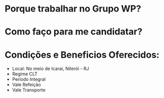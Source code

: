 # **Porque trabalhar no Grupo WP?** #

# **Como faço para me candidatar?** #

# **Condições e Beneficios Oferecidos:** #

* Local: No meio de Icarai, Niterói - RJ
* Regime CLT
* Período Integral
* Vale Refeição
* Vale Transporte